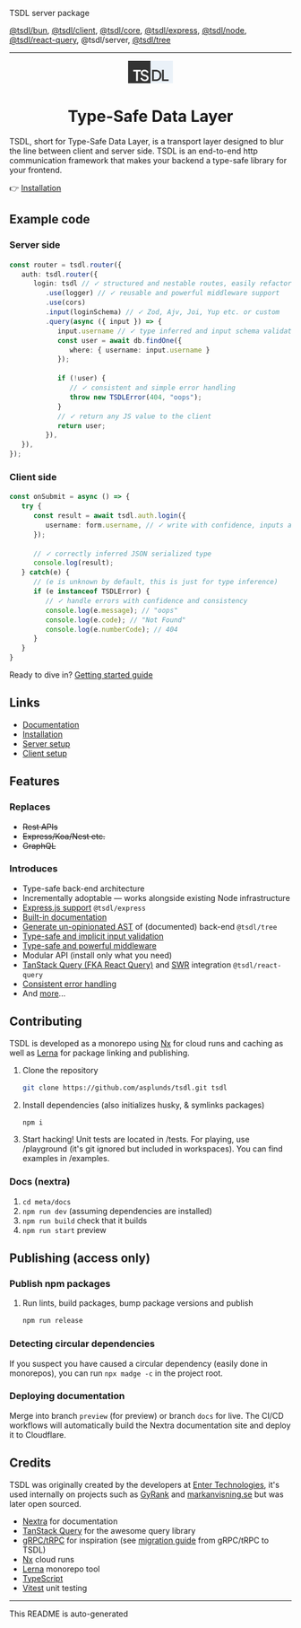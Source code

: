 [//]: <> (AUTO GENERATED - DO NOT EDIT ME. EDIT README IN PROJECT ROOT)

TSDL server package

[@tsdl/bun](https://npmjs.com/package/@tsdl/bun), [@tsdl/client](https://npmjs.com/package/@tsdl/client), [@tsdl/core](https://npmjs.com/package/@tsdl/core), [@tsdl/express](https://npmjs.com/package/@tsdl/express), [@tsdl/node](https://npmjs.com/package/@tsdl/node), [@tsdl/react-query](https://npmjs.com/package/@tsdl/react-query), @tsdl/server, [@tsdl/tree](https://npmjs.com/package/@tsdl/tree)

***
<div align="center">
<img src="https://raw.githubusercontent.com/asplunds/tsdl/main/meta/docs/components/misc/Logo/logo.svg" alt="drawing" width="80"/> <h1>Type-Safe Data Layer</h1> <p></p>
</div>

TSDL, short for Type-Safe Data Layer, is a transport layer designed to blur the line between client and server side. TSDL is an end-to-end http communication framework that makes your backend a type-safe library for your frontend.

👉 [Installation](https://tsdl.asplund.dev/docs/getting-started/installation)

## Example code

### Server side
```ts
const router = tsdl.router({
   auth: tsdl.router({
      login: tsdl // ✓ structured and nestable routes, easily refactored
         .use(logger) // ✓ reusable and powerful middleware support
         .use(cors)
         .input(loginSchema) // ✓ Zod, Ajv, Joi, Yup etc. or custom
         .query(async ({ input }) => {
            input.username // ✓ type inferred and input schema validated
            const user = await db.findOne({
               where: { username: input.username }
            });

            if (!user) {
               // ✓ consistent and simple error handling
               throw new TSDLError(404, "oops");
            }
            // ✓ return any JS value to the client
            return user;
         }),
   }),
});
```

### Client side
```ts
const onSubmit = async () => {
   try {
      const result = await tsdl.auth.login({
         username: form.username, // ✓ write with confidence, inputs are type safe
      });

      // ✓ correctly inferred JSON serialized type
      console.log(result);
   } catch(e) {
      // (e is unknown by default, this is just for type inference)
      if (e instanceof TSDLError) {
         // ✓ handle errors with confidence and consistency
         console.log(e.message); // "oops"
         console.log(e.code); // "Not Found"
         console.log(e.numberCode); // 404
      }
   }
}
```
Ready to dive in? [Getting started guide](https://tsdl.asplund.dev/docs/getting-started/introduction)
## Links

- [Documentation](https://tsdl.asplund.dev/docs/getting-started/introduction)
- [Installation](https://tsdl.asplund.dev/docs/getting-started/installation)
- [Server setup](https://tsdl.asplund.dev/docs/getting-started/server-code-setup)
- [Client setup](https://tsdl.asplund.dev/docs/getting-started/client-code-setup)

## Features

### Replaces

- ~~Rest APIs~~
- ~~Express/Koa/Nest etc.~~
- ~~GraphQL~~

### Introduces

- Type-safe back-end architecture
- Incrementally adoptable — works alongside existing Node infrastructure
- [Express.js support](https://tsdl.asplund.dev/docs/getting-started/server-code-setup) `@tsdl/express`
- [Built-in documentation](https://tsdl.asplund.dev/docs/api/documented)
- [Generate un-opinionated AST](https://tsdl.asplund.dev/docs/api/documented#auto-docs) of (documented) back-end `@tsdl/tree`
- [Type-safe and implicit input validation](https://tsdl.asplund.dev/docs/api/input)
- [Type-safe and powerful middleware](https://tsdl.asplund.dev/docs/api/middleware)
- Modular API (install only what you need)
- [TanStack Query (FKA React Query)](https://tanstack.com/query/latest/docs/react/overview) and [SWR](https://swr.vercel.app/) integration `@tsdl/react-query`
- [Consistent error handling](https://tsdl.asplund.dev/docs/api/TSDLError)
- And [more](https://tsdl.asplund.dev)...

## Contributing

TSDL is developed as a monorepo using [Nx](https://nx.dev/) for cloud runs and caching as well as [Lerna](https://lerna.js.org/) for package linking and publishing.

1. Clone the repository
   ```sh
   git clone https://github.com/asplunds/tsdl.git tsdl
   ```
2. Install dependencies (also initializes husky, & symlinks packages)
   ```sh
   npm i
   ```
3. Start hacking! Unit tests are located in /tests. For playing, use /playground (it's git ignored but included in workspaces). You can find examples in /examples.

### Docs (nextra)

1. `cd meta/docs`
2. `npm run dev` (assuming dependencies are installed)
3. `npm run build` check that it builds
4. `npm run start` preview

## Publishing (access only)

### Publish npm packages

1. Run lints, build packages, bump package versions and publish
   ```sh
   npm run release
   ```

### Detecting circular dependencies

If you suspect you have caused a circular dependency (easily done in monorepos), you can run `npx madge -c` in the project root.

### Deploying documentation

Merge into branch `preview` (for preview) or branch `docs` for live. The CI/CD workflows will automatically build the Nextra documentation site and deploy it to Cloudflare.

## Credits

TSDL was originally created by the developers at [Enter Technologies](https://entertech.se), it's used internally on projects such as [GyRank](https://gyrank.se) and [markanvisning.se](https://markanvisning.se) but was later open sourced.

- [Nextra](https://nextra.site/) for documentation
- [TanStack Query](https://tanstack.com/query/latest/docs/react/overview) for the awesome query library
- [gRPC/tRPC](https://trpc.io/) for inspiration (see [migration guide](https://tsdl.asplund.dev) from gRPC/tRPC to TSDL)
- [Nx](https://nx.dev/) cloud runs
- [Lerna](https://lerna.js.org/) monorepo tool
- [TypeScript](https://typescriptlang.org/)
- [Vitest](https://vitest.dev/) unit testing

***
This README is auto-generated